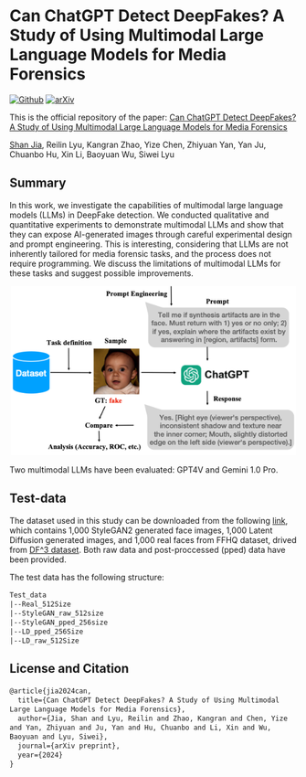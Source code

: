 # Can ChatGPT Detect DeepFakes? A Study of Using Multimodal Large Language Models for Media Forensics

[![Github](https://img.shields.io/badge/Github%20webpage-222222.svg?style=for-the-badge&logo=github)]()
[![arXiv](https://img.shields.io/badge/-arXiv-B31B1B.svg?style=for-the-badge)]()

This is the official repository of the paper:
[Can ChatGPT Detect DeepFakes? A Study of Using Multimodal Large Language Models for Media Forensics]() 

[Shan Jia](https://shanface33.github.io/), Reilin Lyu, Kangran Zhao, Yize Chen, Zhiyuan Yan, Yan Ju, Chuanbo Hu, Xin Li, Baoyuan Wu, Siwei Lyu

## Summary
In this work, we investigate the capabilities of multimodal large language models (LLMs) in DeepFake detection. We conducted qualitative and quantitative experiments to demonstrate multimodal LLMs and show that they can expose AI-generated images through careful experimental design and prompt engineering. This is interesting, considering that LLMs are not inherently tailored for media forensic tasks, and the process does not require programming. We discuss the limitations of multimodal LLMs for these tasks and suggest possible improvements.

<p align="center">
 <img src="./figs/overview.png" alt="preview" width="500pt" />
</p>

Two multimodal LLMs have been evaluated: GPT4V and Gemini 1.0 Pro.

## Test-data
The dataset used in this study can be downloaded from the following [link](https://drive.google.com/file/d/1p2nxvQIQCSrACSpYCG_BJmBJ6gFZsywR/view?usp=sharing), which contains 1,000 StyleGAN2 generated face images, 1,000 Latent Diffusion generated images, and 1,000 real faces from FFHQ dataset, drived from [DF^3 dataset](https://arxiv.org/pdf/2211.08615.pdf). Both raw data and post-proccessed (pped) data have been provided.

The test data has the following structure:
```
Test_data
|--Real_512Size 
|--StyleGAN_raw_512size 
|--StyleGAN_pped_256size
|--LD_pped_256Size
|--LD_raw_512Size
```

## License and Citation
```
@article{jia2024can,
  title={Can ChatGPT Detect DeepFakes? A Study of Using Multimodal Large Language Models for Media Forensics},
  author={Jia, Shan and Lyu, Reilin and Zhao, Kangran and Chen, Yize and Yan, Zhiyuan and Ju, Yan and Hu, Chuanbo and Li, Xin and Wu, Baoyuan and Lyu, Siwei},
  journal={arXiv preprint},
  year={2024}
}
